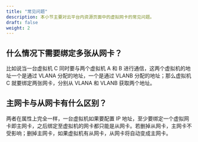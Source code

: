 ```yaml
---
title: "常见问题"
description: 本小节主要对云平台内资源页面中的虚拟网卡的常见问题。
draft: false
weight: 2
---
```



## 什么情况下需要绑定多张从网卡？

比如说当一台虚拟机 C 同时要与两个虚拟机 A 和 B 进行通信，这两个虚拟机的地址一个是通过 VLANA 分配的地址，一个是通过 VLANB 分配的地址；那么虚拟机 C 就要绑定两张网卡，分别从 VLANA 和 VLANB 获取两个地址。

## 主网卡与从网卡有什么区别？

两者在属性上完全一样，一台虚拟机如果要配置 IP 地址，至少要绑定一个虚拟网卡即主网卡，之后绑定至虚拟机的网卡都只能是从网卡。若删掉从网卡，主网卡不受影响；删掉主网卡，如果虚拟机有从网卡，从网卡将自动变成主网卡。